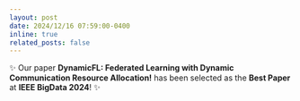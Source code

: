 ```yaml
---
layout: post
date: 2024/12/16 07:59:00-0400
inline: true
related_posts: false
---
```


:sparkles: Our paper **DynamicFL: Federated Learning with Dynamic Communication Resource Allocation!** has been selected as the **Best Paper** at **IEEE BigData 2024**! :sparkles:
